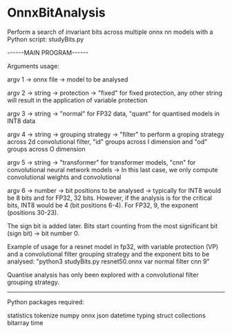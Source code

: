 # OnnxBitAnalysis
Perform a search of invariant bits across multiple onnx nn models with a Python script: studyBits.py

------MAIN PROGRAM------

Arguments usage:

argv 1 -> onnx file -> model to be analysed

argv 2 -> string -> protection -> "fixed" for fixed protection, any other string will result in the application of variable protection

argv 3 -> string -> "normal" for  FP32 data, "quant" for quantised models in INT8 data

argv 4 -> string -> grouping strategy -> "filter" to perform a groping strategy across 2d convolutional filter, "id" groups across I dimension and "od" groups across O dimension

argv 5 -> string -> "transformer" for transformer models, "cnn" for convolutional neural network models -> In this last case, we only compute convolutional weights and convolutional 

argv 6 -> number -> bit positions to be analysed -> typically for INT8 would be 8 bits and for FP32, 32 bits. However, if the analysis is for the critical bits, INT8 would be 4 (bit positions 6-4). For FP32, 9, the exponent (positions 30-23).

The sign bit is added later. Bits start counting from the most significant bit (sign bit) -> bit number 0. 

Example of usage for a resnet model in fp32, with variable protection (VP) and a convolutional filter grouping strategy and the exponent bits to be analysed: "python3 studyBits.py resnet50.onnx var normal filter cnn 9" 

Quantise analysis has only been explored with a convolutional filter grouping strategy.

-------------------------

Python packages required:

statistics
tokenize
numpy
onnx
json
datetime
typing
struct
collections
bitarray
time
